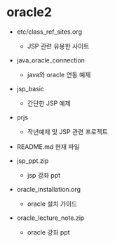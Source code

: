 # oracle2
* etc/class_ref_sites.org
  - JSP 관련 유용한 사이트

* java_oracle_connection
  - java와 oracle 연동 예제

* jsp_basic
  - 간단한 JSP 예제

*  prjs
   - 작년예제 및 JSP 관련 프로젝트

* README.md 현재 파일

* jsp_ppt.zip
  - jsp 강좌 ppt

* oracle_installation.org
  - oracle 설치 가이드

* oracle_lecture_note.zip
  - oracle 강좌 ppt

